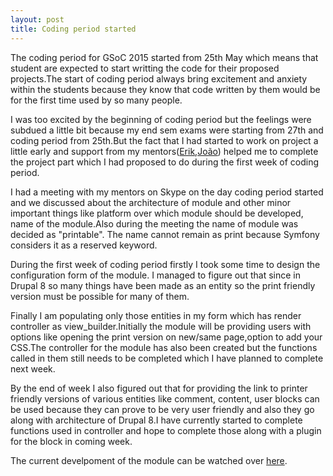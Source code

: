 ```yaml
---
layout: post
title: Coding period started
---
```


The coding period for GSoC 2015 started from 25th May which means that student are expected to start writting the code for their proposed projects.The start of coding period always bring excitement and anxiety within the students because they know that code written by them would be for the first time used by so many people.

I was too excited by the beginning of coding period but the feelings were subdued a little bit because my end sem exams were starting from 27th and coding period from 25th.But the fact that I had started to work on project a little early and support from my mentors(<a href="https://www.drupal.org/u/sutharsan" target="_blank">Erik</a>,<a href="https://www.drupal.org/u/jcnventura" target="_blank">João</a>) helped me to complete the project part which I had proposed to do during the first week of coding period.

I had a meeting with my mentors on Skype on the day coding period started and we discussed about the architecture of module and other minor important things like platform over which module should be developed, name of the module.Also during the meeting the name of module was decided as "printable". The name cannot remain as print because Symfony considers it as a reserved keyword.

During the first week of coding period firstly I took some time to design the configuration form of the module. I managed to figure out that since in Drupal 8 so many things have been made as an entity so the print friendly version must be possible for 
many of them.

Finally I am populating only those entities in my form which has render controller as view_builder.Initially the module will be providing users with options like opening the print version on new/same page,option to add your CSS.The controller for the module has also been created but the functions called in them still needs to be completed which I have planned to complete next week.

By the end of week I also figured out that for providing the link to printer friendly versions of various entities like comment, content, user blocks can be used because they can prove to be very user friendly and also they go along with architecture of Drupal 8.I have currently started to complete functions used in controller and hope to complete those along with a plugin for the block in coming week.

The current develpoment of the module can be watched over <a href="https://github.com/zealfire/Hardcopy" target="_blank">here</a>. 
